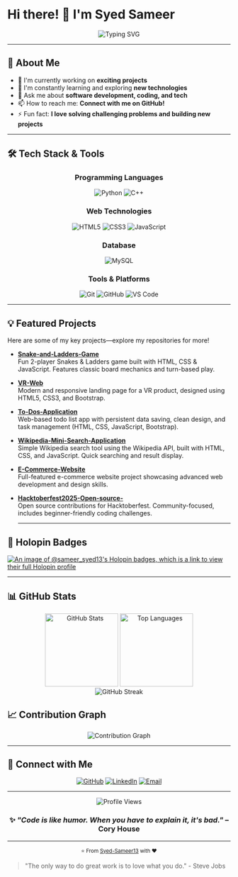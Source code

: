# Hi there! 👋 I'm Syed Sameer

<div align="center">
  <img src="https://readme-typing-svg.herokuapp.com?font=Fira+Code&weight=600&size=28&pause=1000&color=2E9EF7&center=true&vCenter=true&width=600&lines=Welcome+to+my+GitHub+Profile!;Software+Developer+%7C+Tech+Enthusiast;Always+learning+and+building!" alt="Typing SVG" />
</div>

---

## 🚀 About Me

- 🔭 I'm currently working on **exciting projects**
- 🌱 I'm constantly learning and exploring **new technologies**
- 💬 Ask me about **software development, coding, and tech**
- 📫 How to reach me: **Connect with me on GitHub!**
- ⚡ Fun fact: **I love solving challenging problems and building new projects**

---

## 🛠️ Tech Stack & Tools

<div align="center">

### Programming Languages

![Python](https://img.shields.io/badge/Python-3776AB?style=for-the-badge&logo=python&logoColor=white)
![C++](https://img.shields.io/badge/C++-00599C?style=for-the-badge&logo=cplusplus&logoColor=white)

### Web Technologies

![HTML5](https://img.shields.io/badge/HTML5-E34F26?style=for-the-badge&logo=html5&logoColor=white)
![CSS3](https://img.shields.io/badge/CSS3-1572B6?style=for-the-badge&logo=css3&logoColor=white)
![JavaScript](https://img.shields.io/badge/JavaScript-F7DF1E?style=for-the-badge&logo=javascript&logoColor=black)

### Database

![MySQL](https://img.shields.io/badge/MySQL-4479A1?style=for-the-badge&logo=mysql&logoColor=white)

### Tools & Platforms

![Git](https://img.shields.io/badge/Git-F05032?style=for-the-badge&logo=git&logoColor=white)
![GitHub](https://img.shields.io/badge/GitHub-181717?style=for-the-badge&logo=github&logoColor=white)
![VS Code](https://img.shields.io/badge/VS_Code-007ACC?style=for-the-badge&logo=visual-studio-code&logoColor=white)

</div>

---

## 💡 Featured Projects

Here are some of my key projects—explore my repositories for more!

- [**Snake-and-Ladders-Game**](https://github.com/Syed-Sameer13/Snake-and-Ladders-Game)  
  Fun 2-player Snakes & Ladders game built with HTML, CSS & JavaScript. Features classic board mechanics and turn-based play.

- [**VR-Web**](https://github.com/Syed-Sameer13/VR-Web)  
  Modern and responsive landing page for a VR product, designed using HTML5, CSS3, and Bootstrap.

- [**To-Dos-Application**](https://github.com/Syed-Sameer13/To-Dos-Application)  
  Web-based todo list app with persistent data saving, clean design, and task management (HTML, CSS, JavaScript, Bootstrap).

- [**Wikipedia-Mini-Search-Application**](https://github.com/Syed-Sameer13/Wikipedia-Mini-Search-Application)  
  Simple Wikipedia search tool using the Wikipedia API, built with HTML, CSS, and JavaScript. Quick searching and result display.

- [**E-Commerce-Website**](https://github.com/Syed-Sameer13/E-Commerce-Website)  
  Full-featured e-commerce website project showcasing advanced web development and design skills.

- [**Hacktoberfest2025-Open-source-**](https://github.com/Syed-Sameer13/Hacktoberfest2025-Open-source-)  
  Open source contributions for Hacktoberfest. Community-focused, includes beginner-friendly coding challenges.

  ---

## 🏅 Holopin Badges

[![An image of @sameer_syed13's Holopin badges, which is a link to view their full Holopin profile](https://holopin.me/sameer_syed13)](https://holopin.io/@sameer_syed13)

---


## 📊 GitHub Stats

<div align="center">
  <img src="https://github-readme-stats.vercel.app/api?username=Syed-Sameer13&show_icons=true&theme=radical&hide_border=true&count_private=true" alt="GitHub Stats" height="165" />
  <img src="https://github-readme-stats.vercel.app/api/top-langs/?username=Syed-Sameer13&layout=compact&theme=radical&hide_border=true" alt="Top Languages" height="165" />
</div>

<div align="center">
  <img src="https://github-readme-streak-stats.herokuapp.com/?user=Syed-Sameer13&theme=radical&hide_border=true" alt="GitHub Streak" />
</div>



## 📈 Contribution Graph

<div align="center">
  <img src="https://github-readme-activity-graph.vercel.app/graph?username=Syed-Sameer13&theme=react-dark&hide_border=true" alt="Contribution Graph" />
</div>

---

## 🤝 Connect with Me

<div align="center">
  
[![GitHub](https://img.shields.io/badge/GitHub-181717?style=for-the-badge&logo=github&logoColor=white)](https://github.com/Syed-Sameer13)
[![LinkedIn](https://img.shields.io/badge/LinkedIn-0077B5?style=for-the-badge&logo=linkedin&logoColor=white)](www.linkedin.com/in/sameer-syed13)
[![Email](https://img.shields.io/badge/Email-D14836?style=for-the-badge&logo=gmail&logoColor=white)](mailto:s.sammer112233@gmail.com)

</div>

---

<div align="center">
  <img src="https://komarev.com/ghpvc/?username=Syed-Sameer13&color=blue&style=flat-square&label=Profile+Views" alt="Profile Views" />
</div>

<div align="center">
  
### ✨ *"Code is like humor. When you have to explain it, it's bad."* – Cory House

</div>

---

<div align="center">
  <sub>⭐ From <a href="https://github.com/Syed-Sameer13">Syed-Sameer13</a> with ❤️</sub>
</div>

> "The only way to do great work is to love what you do." - Steve Jobs
